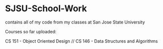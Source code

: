 # SJSU-School-Work
contains all of my code from my classes at San Jose State University

Courses so far uploaded:

CS 151 - Object Oriented Design
// CS 146 - Data Structures and Algorithms
